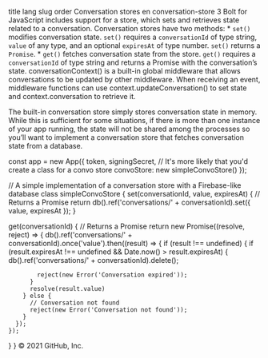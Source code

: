 title	lang	slug	order
Conversation stores
en
conversation-store
3
Bolt for JavaScript includes support for a store, which sets and retrieves state related to a conversation. Conversation stores have two methods: * `set()` modifies conversation state. `set()` requires a `conversationId` of type string, `value` of any type, and an optional `expiresAt` of type number. `set()` returns a `Promise`. * `get()` fetches conversation state from the store. `get()` requires a `conversationId` of type string and returns a Promise with the conversation’s state.
conversationContext() is a built-in global middleware that allows conversations to be updated by other middleware. When receiving an event, middleware functions can use context.updateConversation() to set state and context.conversation to retrieve it.

The built-in conversation store simply stores conversation state in memory. While this is sufficient for some situations, if there is more than one instance of your app running, the state will not be shared among the processes so you’ll want to implement a conversation store that fetches conversation state from a database.

const app = new App({
  token,
  signingSecret,
  // It's more likely that you'd create a class for a convo store
  convoStore: new simpleConvoStore()
});

// A simple implementation of a conversation store with a Firebase-like database
class simpleConvoStore {
  set(conversationId, value, expiresAt) {
    // Returns a Promise
    return db().ref('conversations/' + conversationId).set({ value, expiresAt });
  }

  get(conversationId) {
    // Returns a Promise
    return new Promise((resolve, reject) => {
      db().ref('conversations/' + conversationId).once('value').then((result) => {
        if (result !== undefined) {
          if (result.expiresAt !== undefined && Date.now() > result.expiresAt) {
            db().ref('conversations/' + conversationId).delete();

            reject(new Error('Conversation expired'));
          }
          resolve(result.value)
        } else {
          // Conversation not found
          reject(new Error('Conversation not found'));
        }
      });
    });
  }
}
© 2021 GitHub, Inc.

